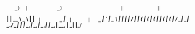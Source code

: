 
       _)  |           _)                      |             |                     
   __|  |  __ \    _ \  |   __|  _` |       _` |   _` |      |   _` |   _` |   _ \ 
  |     |  |   |   __/  |  |    (   |      (   |  (   |      |  (   |  (   |   __/ 
 _|    _| _.__/  \___| _| _|   \__,_|     \__,_| \__,_|     _| \__,_| \__, | \___| 
                                                                      |___/
